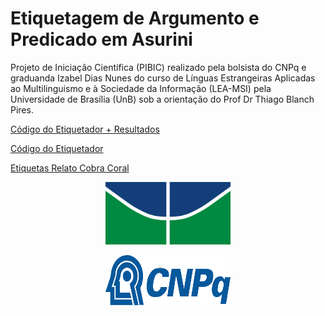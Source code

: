 
# Etiquetagem de Argumento e Predicado em Asurini

Projeto de Iniciação Científica (PIBIC) realizado pela bolsista do CNPq e graduanda Izabel Dias Nunes do curso de Línguas Estrangeiras Aplicadas ao Multilinguismo e à Sociedade da Informação (LEA-MSI) pela Universidade de Brasília (UnB) sob a orientação do Prof Dr Thiago Blanch Pires.

[Código do Etiquetador + Resultados](etiquetador_ref.ipynb)

[Código do Etiquetador](etiquetador_ref.py)

[Etiquetas Relato Cobra Coral](etiquetas_1.csv)

<p align="center">
  <img src="imagens/unb.png" alt="unb_logo" width="200" height="100">
</p>
<p align="center">
  <img src="imagens/cnpq_logo.png" alt="cnpq_logo" width="200" height="80">
</p>
